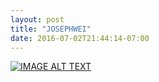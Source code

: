 ```yaml
---
layout: post
title: "JOSEPHWEI"
date: 2016-07-02T21:44:14-07:00
---
```


[![IMAGE ALT TEXT](http://i.imgur.com/yzriXH1.jpg)](https://www.youtube.com/watch?v=ujQfJP2B7cU "Video Title")

<!-- <a href="http://www.youtube.com/watch?feature=player_embedded&v=ujQfJP2B7cU
" target="_blank"><img src="http://img.youtube.com/vi/ujQfJP2B7cU/0.jpg" 
alt="IMAGE ALT TEXT HERE" width="240" height="180" border="10" /></a>

[![JOSEPHWEI](http://imgur.com/yzriXH1)](https://youtu.be/ujQfJP2B7cU "JOSEPHWEI")

[Imgur](http://i.imgur.com/yzriXH1.jpg)
 -->